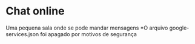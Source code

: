 # Chat online
 Uma pequena sala onde se pode mandar mensagens
*O arquivo google-services.json foi apagado por motivos de segurança